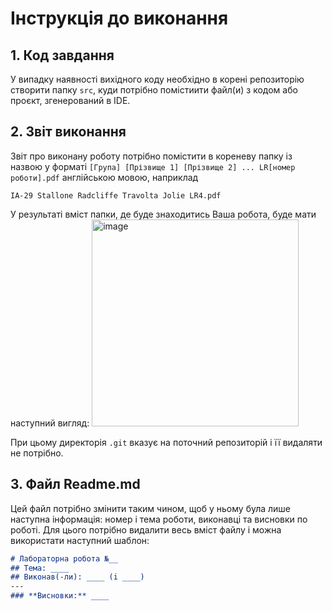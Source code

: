 # Інструкція до виконання

## 1. Код завдання
У випадку наявності вихідного коду необхідно в корені репозиторію створити папку `src`, куди потрібно помістиити файл(и) з кодом або проєкт, згенерований в IDE.

## 2. Звіт виконання
Звіт про виконану роботу потрібно помістити в кореневу папку із назвою у форматі `[Група] [Прізвище 1] [Прізвище 2] ... LR[номер роботи].pdf` англійською мовою, наприклад
```
IA-29 Stallone Radcliffe Travolta Jolie LR4.pdf
```
У результаті вміст папки, де буде знаходитись Ваша робота, буде мати наступний вигляд:
<img width="331" alt="image" src="https://github.com/Igor-Sikorsky-IST-Hub/pf-1-template/assets/116352252/7b0cb350-b4c3-41a6-b5f4-9aa994cb71e7">

При цьому директорія `.git` вказує на поточний репозиторій і її видаляти не потрібно.


## 3. Файл Readme.md
Цей файл потрібно змінити таким чином, щоб у ньому була лише наступна інформація: номер і тема роботи, виконавці та висновки по роботі. Для цього потрібно видалити весь вміст файлу і можна використати наступний шаблон:
```markdown
# Лабораторна робота №__
## Тема: ____
## Виконав(-ли): ____ (i ____)
---
### **Висновки:** ____
```
